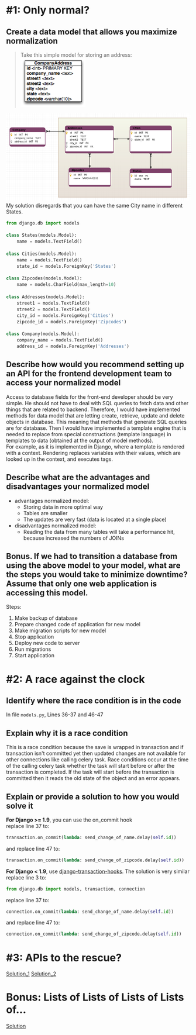 # #1: Only normal?

## Create a data model that allows you maximize normalization
> Take this simple model for storing an address: ![alt](db_schema.png)

![alt](diagram.png)
My solution disregards that you can have the same City name in different States.
```Python
from django.db import models

class States(models.Model):
    name = models.TextField()

class Cities(models.Model):
    name = models.TextField()
    state_id = models.ForeignKey('States')

class Zipcodes(models.Model):
    name = models.CharField(max_length=10)

class Addresses(models.Model):
    street1 = models.TextField()
    street2 = models.TextField()
    city_id = models.ForeignKey('Cities')
    zipcode_id = models.ForeignKey('Zipcodes')

class Company(models.Model):
    company_name = models.TextField()
    address_id = models.ForeignKey('Addresses')
```


## Describe how would you recommend setting up an API for the frontend development team to access your normalized model
Access to database fields for the front-end developer should be very simple. He should not have to deal with SQL queries to fetch data and other things that are related to backend. Therefore, I would have implemented methods for data model that are letting create, retrieve, update and delete objects in database. This meaning that methods that generate SQL queries are for database. Then I would have implemented a template engine that is needed to replace from special constructions (template language) in templates to data (obtained at the output of model methods).  
For example, as it is implemented in Django, where a template is rendered with a context. Rendering replaces variables with their values, which are looked up in the context, and executes tags.  

## Describe what are the advantages and disadvantages your normalized model
- advantages normalized model:
  - Storing data in more optimal way
  - Tables are smaller 
  - The updates are very fast (data is located at a single place)
- disadvantages normalized model: 
  - Reading the data from many tables will take a performance hit, because increased the numbers of JOINs

## Bonus. If we had to transition a database from using the above model to your model, what are the steps you would take to minimize downtime? Assume that only one web application is accessing this model.
Steps:
1. Make backup of database
2. Prepare changed code of application for new model
3. Make migration scripts for new model
4. Stop application
5. Deploy new code to server
6. Run migrations
7. Start application

# #2: A race against the clock

## Identify where the race condition is in the code
In file `models.py`, Lines 36-37 and 46-47

## Explain why it is a race condition
This is a race condition because the save is wrapped in transaction and if transaction isn't committed yet then updated changes are not available for other connections like calling celery task. Race conditions occur at the time of the calling celery task whether the task will start before or after the transaction is completed. If the task will start before the transaction is committed then it reads the old state of the object and an error appears.

## Explain or provide a solution to how you would solve it
**For Django >= 1.9**, you can use the on_commit hook  
replace line 37 to:
```python
transaction.on_commit(lambda: send_change_of_name.delay(self.id))
```
and replace line 47 to:
```python
transaction.on_commit(lambda: send_change_of_zipcode.delay(self.id))
```

**For Django < 1.9**, use [django-transaction-hooks](https://django-transaction-hooks.readthedocs.io/en/latest/). The solution is very similar  
replace line 3 to:
```python
from django.db import models, transaction, connection
```
replace line 37 to:
```python
connection.on_commit(lambda: send_change_of_name.delay(self.id))
```
and replace line 47 to:
```python
connection.on_commit(lambda: send_change_of_zipcode.delay(self.id))
```

# #3: APIs to the rescue?

[Solution_1](rescue1.py)    [Solution_2](rescue2.py)

# Bonus: Lists of Lists of Lists of Lists of...

[Solution](bonus.py)